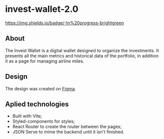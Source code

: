 # invest-wallet-2.0

https://img.shields.io/badge/-In%20progress-brightgreen

## About
The Invest Wallet is a digital wallet designed to organize the investments. It presents all the main metrics and historical data of the portfolio, in addition it as a page for managing airline miles.

## Design 
The design was created on [Figma](https://www.figma.com/file/A5O3JAgcmP3pmjFxIaYCyn/Invest-Wallet-2.0?node-id=6%3A227&t=jO3yUYb4YPTuYoFJ-1).

## Aplied technologies
- Built with Vite;
- Styled-components for styles;
- React Router to create the router between the pages;
- JSON Serve to mime the backend until it isn't finished.
 
